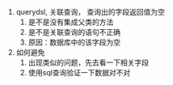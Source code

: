 
1. querydsl, 关联查询， 查询出的字段返回值为空
	1. 是不是没有集成父类的方法
	2. 是不是关联查询的语句不正确
	3. 原因：数据库中的该字段为空
2. 如何避免
	1. 出现类似的问题，先去看一下相关字段
	2. 使用sql查询验证一下数据对不对